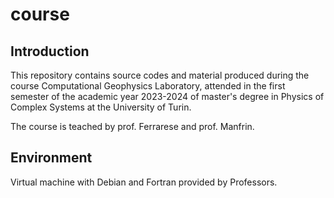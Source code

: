# **course**
## Introduction
This repository contains source codes and material produced during the course Computational Geophysics Laboratory, attended in the first semester of the academic year 2023-2024 of master's degree in Physics of Complex Systems at the University of Turin.

The course is teached by prof. Ferrarese and prof. Manfrin.

## Environment
Virtual machine with Debian and Fortran provided by Professors.
